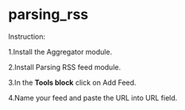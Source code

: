 # parsing_rss

Instruction:

1.Install the Aggregator module.

2.Install Parsing RSS feed module.

3.In the <b>Tools block</b> click on Add Feed.

4.Name your feed and paste the URL into URL field.

